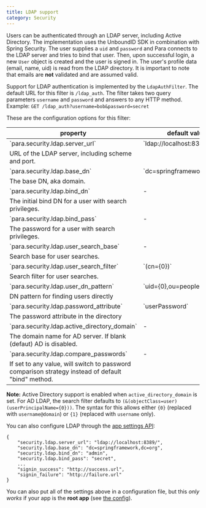 ```yaml
---
title: LDAP support
category: Security
---
```


Users can be authenticated through an LDAP server, including Active Directory. The implementation uses the UnboundID
SDK in combination with Spring Security. The user supplies a `uid` and `password` and Para connects to the LDAP server
and tries to bind that user. Then, upon successful login, a new `User` object is created and the user is signed in.
The user's profile data (email, name, uid) is read from the LDAP directory. It is important to note that emails are
**not** validated and are assumed valid.

Support for LDAP authentication is implemented by the `LdapAuthFilter`. The default URL for this filter is
`/ldap_auth`. The filter takes two query parameters `username` and `password` and answers to any HTTP method.
Example: `GET /ldap_auth?username=bob&password=secret`

These are the configuration options for this filter:

<table class="table table-striped">
	<thead>
		<tr>
			<th>property</th>
			<th>default value</th>
		</tr>
	</thead>
	<tbody>
		<tr><td>`para.security.ldap.server_url`</td><td>`ldap://localhost:8389/`</td></tr>
		<tr><td>URL of the LDAP server, including scheme and port.</td></tr>
		<tr><td>`para.security.ldap.base_dn`</td><td>`dc=springframework,dc=org`</td></tr>
		<tr><td>The base DN, aka domain.</td></tr>
		<tr><td>`para.security.ldap.bind_dn`</td><td>-</td></tr>
		<tr><td>The initial bind DN for a user with search privileges.</td></tr>
		<tr><td>`para.security.ldap.bind_pass`</td><td>-</td></tr>
		<tr><td>The password for a user with search privileges.</td></tr>
		<tr><td>`para.security.ldap.user_search_base`</td><td>-</td></tr>
		<tr><td>Search base for user searches.</td></tr>
		<tr><td>`para.security.ldap.user_search_filter`</td><td>`(cn={0})`</td></tr>
		<tr><td>Search filter for user searches.</td></tr>
		<tr><td>`para.security.ldap.user_dn_pattern`</td><td>`uid={0},ou=people`</td></tr>
		<tr><td>DN pattern for finding users directly</td></tr>
		<tr><td>`para.security.ldap.password_attribute`</td><td>`userPassword`</td></tr>
		<tr><td>The password attribute in the directory</td></tr>
		<tr><td>`para.security.ldap.active_directory_domain`</td><td>-</td></tr>
		<tr><td>The domain name for AD server. If blank (defaut) AD is disabled.</td></tr>
		<tr><td>`para.security.ldap.compare_passwords`</td><td>-</td></tr>
		<tr><td>If set to any value, will switch to password comparison strategy instead of default "bind" method.</td></tr>
	</tbody>
</table>

**Note:** Active Directory support is enabled when `active_directory_domain` is set. For AD LDAP, the search filter
defaults to `(&(objectClass=user)(userPrincipalName={0}))`. The syntax for this allows either `{0}`
(replaced with `username@domain`) or `{1}` (replaced with `username` only).

You can also configure LDAP through the [app settings API](#050-api-settings-put):
```
{
	"security.ldap.server_url": "ldap://localhost:8389/",
	"security.ldap.base_dn": "dc=springframework,dc=org",
	"security.ldap.bind_dn": "admin",
	"security.ldap.bind_pass": "secret",
	...
	"signin_success": "http://success.url",
	"signin_failure": "http://failure.url"
}
```

You can also put all of the settings above in a configuration file, but this *only works* if your app is the
**root app** (see [the config](#005-config)).